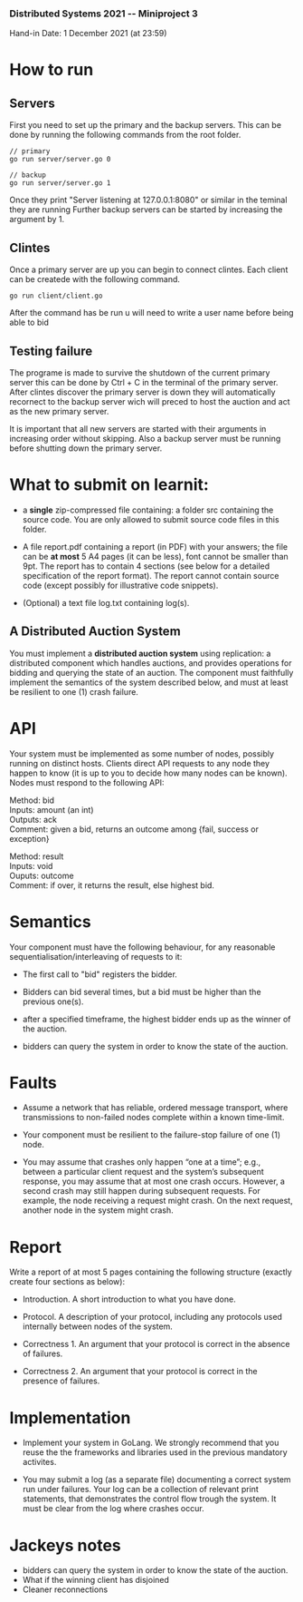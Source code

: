 ### Distributed Systems 2021 -- Miniproject 3
Hand-in Date: 1 December 2021 (at 23:59)

# How to run 
## Servers
  First you need to set up the primary and the backup servers. This can be done by running the following commands from the root folder.
  ```golang
  // primary
  go run server/server.go 0

// backup
  go run server/server.go 1
  ```
  Once they print "Server listening at 127.0.0.1:8080" or similar in the teminal they are running
  Further backup servers can be started by increasing the argument by 1.

## Clintes
  Once a primary server are up you can begin to connect clintes. 
  Each client can be createde with the following command.
  ```golang
  go run client/client.go
  ```
  After the command has be run u will need to write a user name before being able to bid

## Testing failure
  The programe is made to survive the shutdown of the current primary server this can be done by Ctrl + C in the terminal of the primary server.
  After clintes discover the primary server is down they will automatically recornect to the backup server wich will preced to host the auction and act as the new primary server.

  It is important that all new servers are started with their arguments in increasing order without skipping.
  Also a backup server must be running before shutting down the primary server.



# What to submit on learnit:
- a **single** zip-compressed file containing: a folder src containing
the source code. You are only allowed to submit source code files in
this folder.

- A file report.pdf containing a report (in PDF) with your answers;
the file can be **at most** 5 A4 pages (it can be less), font cannot
be smaller than 9pt. The report has to contain 4 sections (see below
for a detailed specification of the report format). The report cannot
contain source code (except possibly for illustrative code snippets).

- (Optional) a text file log.txt containing log(s).



## A Distributed Auction System
You must implement a **distributed auction system** using replication:
a distributed component which handles auctions, and provides
operations for bidding and querying the state of an auction. The
component must faithfully implement the semantics of the system
described below, and must at least be resilient to one (1) crash
failure.

# API
Your system must be implemented as some number of nodes, possibly
running on distinct hosts. Clients direct API requests to any node
they happen to know (it is up to you to decide how many nodes can be
known). Nodes must respond to the following API:

Method: bid  
Inputs: amount (an int)  
Outputs: ack  
Comment: given a bid, returns an outcome among {fail, success or exception}  

Method: result  
Inputs: void  
Ouputs: outcome  
Comment: if over, it returns the result, else highest bid.  

# Semantics
Your component must have the following behaviour, for any reasonable
sequentialisation/interleaving of requests to it:
- The first call to "bid" registers the bidder.

- Bidders can bid several times, but a bid must be higher than the
  previous one(s).

- after a specified timeframe, the highest bidder ends up as the
  winner of the auction.

- bidders can query the system in order to know the state of the
  auction.

# Faults
- Assume a network that has reliable, ordered message transport, where
  transmissions to non-failed nodes complete within a known
  time-limit.

- Your component must be resilient to the failure-stop failure of one
   (1) node.

- You may assume that crashes only happen “one at a time”; e.g.,
  between a particular client request and the system’s subsequent
  response, you may assume that at most one crash occurs. However, a
  second crash may still happen during subsequent requests. For
  example, the node receiving a request might crash. On the next
  request, another node in the system might crash.

# Report
Write a report of at most 5 pages containing the following structure
(exactly create four sections as below):

- Introduction. A short introduction to what you have done.

- Protocol. A description of your protocol, including any protocols
  used internally between nodes of the system.

- Correctness 1. An argument that your protocol is correct
  in the absence of failures.

- Correctness 2. An argument that your protocol is correct in the
  presence of failures.

# Implementation
- Implement your system in GoLang. We strongly recommend that you
  reuse the the frameworks and libraries used in the previous
  mandatory activites.

- You may submit a log (as a separate file) documenting a correct
  system run under failures. Your log can be a collection of relevant
  print statements, that demonstrates the control flow trough the
  system. It must be clear from the log where crashes occur.
  
# Jackeys notes
- bidders can query the system in order to know the state of the
auction.
- What if the winning client has disjoined
- Cleaner reconnections

